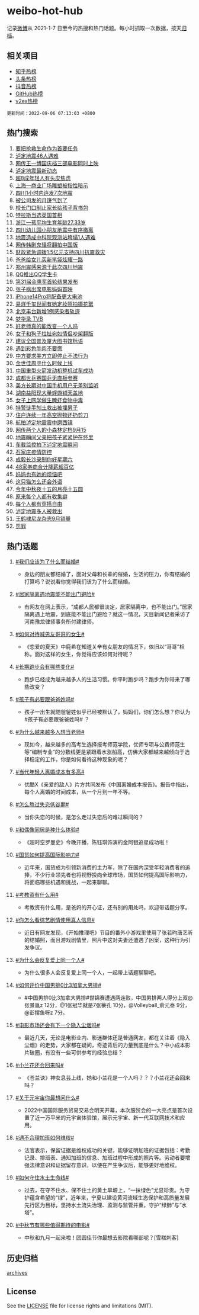 # weibo-hot-hub

记录[微博](https://www.weibo.com)从 2021-1-7 日至今的热搜和热门话题。每小时抓取一次数据，按天[归档](archives)。

## 相关项目

- [知乎热榜](https://github.com/lonnyzhang423/zhihu-hot-hub)
- [头条热榜](https://github.com/lonnyzhang423/toutiao-hot-hub)
- [抖音热榜](https://github.com/lonnyzhang423/douyin-hot-hub)
- [GitHub热榜](https://github.com/lonnyzhang423/github-hot-hub)
- [v2ex热榜](https://github.com/lonnyzhang423/v2ex-hot-hub)


`更新时间：2022-09-06 07:13:03 +0800`

## 热门搜索

1. [要把抢救生命作为首要任务](https://m.weibo.cn/search?containerid=100103type%3D1%26t%3D10%26q%3D%23%E8%A6%81%E6%8A%8A%E6%8A%A2%E6%95%91%E7%94%9F%E5%91%BD%E4%BD%9C%E4%B8%BA%E9%A6%96%E8%A6%81%E4%BB%BB%E5%8A%A1%23&stream_entry_id=51&isnewpage=1&extparam=seat%3D1%26c_type%3D51%26cate%3D10103%26pos%3D0%26dgr%3D0%26filter_type%3Drealtimehot%26display_time%3D1662419582%26pre_seqid%3D1662419582284025306318&luicode=10000011&lfid=106003type%253D25%2526t%253D3%2526disable_hot%253D1%2526filter_type%253Drealtimehot)
1. [泸定地震46人遇难](https://m.weibo.cn/search?containerid=100103type%3D1%26t%3D10%26q%3D%23%E6%B3%B8%E5%AE%9A%E5%9C%B0%E9%9C%8746%E4%BA%BA%E9%81%87%E9%9A%BE%23&stream_entry_id=31&isnewpage=1&extparam=seat%3D1%26filter_type%3Drealtimehot%26pos%3D0%26dgr%3D0%26realpos%3D1%26c_type%3D31%26cate%3D0%26lcate%3D5001%26flag%3D16%26display_time%3D1662419582%26pre_seqid%3D1662419582284025306318&luicode=10000011&lfid=106003type%253D25%2526t%253D3%2526disable_hot%253D1%2526filter_type%253Drealtimehot)
1. [网传王一博国庆档三部电影同时上映](https://m.weibo.cn/search?containerid=100103type%3D1%26t%3D10%26q%3D%23%E7%BD%91%E4%BC%A0%E7%8E%8B%E4%B8%80%E5%8D%9A%E5%9B%BD%E5%BA%86%E6%A1%A3%E4%B8%89%E9%83%A8%E7%94%B5%E5%BD%B1%E5%90%8C%E6%97%B6%E4%B8%8A%E6%98%A0%23&stream_entry_id=31&isnewpage=1&extparam=seat%3D1%26filter_type%3Drealtimehot%26pos%3D1%26dgr%3D0%26realpos%3D2%26c_type%3D31%26cate%3D0%26lcate%3D5001%26flag%3D1%26display_time%3D1662419582%26pre_seqid%3D1662419582284025306318&luicode=10000011&lfid=106003type%253D25%2526t%253D3%2526disable_hot%253D1%2526filter_type%253Drealtimehot)
1. [泸定地震最新动态](https://m.weibo.cn/search?containerid=100103type%3D1%26t%3D10%26q%3D%23%E6%B3%B8%E5%AE%9A%E5%9C%B0%E9%9C%87%E6%9C%80%E6%96%B0%E5%8A%A8%E6%80%81%23&stream_entry_id=31&isnewpage=1&extparam=seat%3D1%26filter_type%3Drealtimehot%26pos%3D2%26dgr%3D0%26realpos%3D3%26c_type%3D31%26cate%3D0%26lcate%3D5001%26flag%3D0%26display_time%3D1662419582%26pre_seqid%3D1662419582284025306318&luicode=10000011&lfid=106003type%253D25%2526t%253D3%2526disable_hot%253D1%2526filter_type%253Drealtimehot)
1. [超8成年轻人有头皮焦虑](https://m.weibo.cn/search?containerid=100103type%3D1%26t%3D10%26q%3D%23%E8%B6%858%E6%88%90%E5%B9%B4%E8%BD%BB%E4%BA%BA%E6%9C%89%E5%A4%B4%E7%9A%AE%E7%84%A6%E8%99%91%23&stream_entry_id=31&isnewpage=1&extparam=seat%3D1%26filter_type%3Drealtimehot%26pos%3D3%26adid%3D164534%26dgr%3D0%26c_type%3D31%26cate%3D0%26lcate%3D5001%26topic_ad%3D1%26display_time%3D1662419582%26pre_seqid%3D1662419582284025306318&luicode=10000011&lfid=106003type%253D25%2526t%253D3%2526disable_hot%253D1%2526filter_type%253Drealtimehot)
1. [上海一商业广场雕塑被指性暗示](https://m.weibo.cn/search?containerid=100103type%3D1%26t%3D10%26q%3D%23%E4%B8%8A%E6%B5%B7%E4%B8%80%E5%95%86%E4%B8%9A%E5%B9%BF%E5%9C%BA%E9%9B%95%E5%A1%91%E8%A2%AB%E6%8C%87%E6%80%A7%E6%9A%97%E7%A4%BA%23&stream_entry_id=31&isnewpage=1&extparam=seat%3D1%26filter_type%3Drealtimehot%26pos%3D4%26dgr%3D0%26realpos%3D4%26c_type%3D31%26cate%3D0%26lcate%3D5001%26flag%3D0%26display_time%3D1662419582%26pre_seqid%3D1662419582284025306318&luicode=10000011&lfid=106003type%253D25%2526t%253D3%2526disable_hot%253D1%2526filter_type%253Drealtimehot)
1. [四川1小时内连发7次地震](https://m.weibo.cn/search?containerid=100103type%3D1%26t%3D10%26q%3D%23%E5%9B%9B%E5%B7%9D1%E5%B0%8F%E6%97%B6%E5%86%85%E8%BF%9E%E5%8F%917%E6%AC%A1%E5%9C%B0%E9%9C%87%23&stream_entry_id=31&isnewpage=1&extparam=seat%3D1%26filter_type%3Drealtimehot%26pos%3D5%26dgr%3D0%26realpos%3D5%26c_type%3D31%26cate%3D0%26lcate%3D5001%26flag%3D16%26display_time%3D1662419582%26pre_seqid%3D1662419582284025306318&luicode=10000011&lfid=106003type%253D25%2526t%253D3%2526disable_hot%253D1%2526filter_type%253Drealtimehot)
1. [被公司发的月饼气到了](https://m.weibo.cn/search?containerid=100103type%3D1%26t%3D10%26q%3D%23%E8%A2%AB%E5%85%AC%E5%8F%B8%E5%8F%91%E7%9A%84%E6%9C%88%E9%A5%BC%E6%B0%94%E5%88%B0%E4%BA%86%23&stream_entry_id=31&isnewpage=1&extparam=seat%3D1%26filter_type%3Drealtimehot%26pos%3D6%26dgr%3D0%26realpos%3D6%26c_type%3D31%26cate%3D0%26lcate%3D5001%26flag%3D0%26display_time%3D1662419582%26pre_seqid%3D1662419582284025306318&luicode=10000011&lfid=106003type%253D25%2526t%253D3%2526disable_hot%253D1%2526filter_type%253Drealtimehot)
1. [校长门口制止家长给孩子背书包](https://m.weibo.cn/search?containerid=100103type%3D1%26t%3D10%26q%3D%23%E6%A0%A1%E9%95%BF%E9%97%A8%E5%8F%A3%E5%88%B6%E6%AD%A2%E5%AE%B6%E9%95%BF%E7%BB%99%E5%AD%A9%E5%AD%90%E8%83%8C%E4%B9%A6%E5%8C%85%23&stream_entry_id=31&isnewpage=1&extparam=seat%3D1%26filter_type%3Drealtimehot%26pos%3D7%26dgr%3D0%26realpos%3D7%26c_type%3D31%26cate%3D0%26lcate%3D5001%26flag%3D0%26display_time%3D1662419582%26pre_seqid%3D1662419582284025306318&luicode=10000011&lfid=106003type%253D25%2526t%253D3%2526disable_hot%253D1%2526filter_type%253Drealtimehot)
1. [特拉斯当选英国首相](https://m.weibo.cn/search?containerid=100103type%3D1%26t%3D10%26q%3D%23%E7%89%B9%E6%8B%89%E6%96%AF%E5%BD%93%E9%80%89%E8%8B%B1%E5%9B%BD%E9%A6%96%E7%9B%B8%23&stream_entry_id=31&isnewpage=1&extparam=seat%3D1%26filter_type%3Drealtimehot%26pos%3D8%26dgr%3D0%26realpos%3D8%26c_type%3D31%26cate%3D0%26lcate%3D5001%26flag%3D0%26display_time%3D1662419582%26pre_seqid%3D1662419582284025306318&luicode=10000011&lfid=106003type%253D25%2526t%253D3%2526disable_hot%253D1%2526filter_type%253Drealtimehot)
1. [浙江一孩平均生育年龄27.33岁](https://m.weibo.cn/search?containerid=100103type%3D1%26t%3D10%26q%3D%23%E6%B5%99%E6%B1%9F%E4%B8%80%E5%AD%A9%E5%B9%B3%E5%9D%87%E7%94%9F%E8%82%B2%E5%B9%B4%E9%BE%8427.33%E5%B2%81%23&stream_entry_id=31&isnewpage=1&extparam=seat%3D1%26filter_type%3Drealtimehot%26pos%3D9%26dgr%3D0%26realpos%3D9%26c_type%3D31%26cate%3D0%26lcate%3D5001%26flag%3D0%26display_time%3D1662419582%26pre_seqid%3D1662419582284025306318&luicode=10000011&lfid=106003type%253D25%2526t%253D3%2526disable_hot%253D1%2526filter_type%253Drealtimehot)
1. [四川幼儿园小朋友地震中有序撤离](https://m.weibo.cn/search?containerid=100103type%3D1%26t%3D10%26q%3D%23%E5%9B%9B%E5%B7%9D%E5%B9%BC%E5%84%BF%E5%9B%AD%E5%B0%8F%E6%9C%8B%E5%8F%8B%E5%9C%B0%E9%9C%87%E4%B8%AD%E6%9C%89%E5%BA%8F%E6%92%A4%E7%A6%BB%23&stream_entry_id=31&isnewpage=1&extparam=seat%3D1%26filter_type%3Drealtimehot%26pos%3D10%26dgr%3D0%26realpos%3D10%26c_type%3D31%26cate%3D0%26lcate%3D5001%26flag%3D0%26display_time%3D1662419582%26pre_seqid%3D1662419582284025306318&luicode=10000011&lfid=106003type%253D25%2526t%253D3%2526disable_hot%253D1%2526filter_type%253Drealtimehot)
1. [地震造成中科院观测站垮塌1人遇难](https://m.weibo.cn/search?containerid=100103type%3D1%26t%3D10%26q%3D%23%E5%9C%B0%E9%9C%87%E9%80%A0%E6%88%90%E4%B8%AD%E7%A7%91%E9%99%A2%E8%A7%82%E6%B5%8B%E7%AB%99%E5%9E%AE%E5%A1%8C1%E4%BA%BA%E9%81%87%E9%9A%BE%23&stream_entry_id=31&isnewpage=1&extparam=seat%3D1%26filter_type%3Drealtimehot%26pos%3D11%26dgr%3D0%26realpos%3D11%26c_type%3D31%26cate%3D0%26lcate%3D5001%26flag%3D1%26display_time%3D1662419582%26pre_seqid%3D1662419582284025306318&luicode=10000011&lfid=106003type%253D25%2526t%253D3%2526disable_hot%253D1%2526filter_type%253Drealtimehot)
1. [网传韩剧鬼怪将翻拍中国版](http://m.weibo.cn/c/wbox?&id=076e2qeuae&roomid=14296&q=%23%E7%BD%91%E4%BC%A0%E9%9F%A9%E5%89%A7%E9%AC%BC%E6%80%AA%E5%B0%86%E7%BF%BB%E6%8B%8D%E4%B8%AD%E5%9B%BD%E7%89%88%23&extparam=seat%3D1%26filter_type%3Drealtimehot%26pos%3D12%26dgr%3D0%26realpos%3D12%26c_type%3D31%26cate%3D0%26lcate%3D5001%26flag%3D0%26display_time%3D1662419582%26pre_seqid%3D1662419582284025306318&luicode=10000011&lfid=106003type%253D25%2526t%253D3%2526disable_hot%253D1%2526filter_type%253Drealtimehot)
1. [财政紧急调拨1.5亿元支持四川抗震救灾](https://m.weibo.cn/search?containerid=100103type%3D1%26t%3D10%26q%3D%23%E8%B4%A2%E6%94%BF%E7%B4%A7%E6%80%A5%E8%B0%83%E6%8B%A81.5%E4%BA%BF%E5%85%83%E6%94%AF%E6%8C%81%E5%9B%9B%E5%B7%9D%E6%8A%97%E9%9C%87%E6%95%91%E7%81%BE%23&stream_entry_id=31&isnewpage=1&extparam=seat%3D1%26filter_type%3Drealtimehot%26pos%3D13%26dgr%3D0%26realpos%3D13%26c_type%3D31%26cate%3D0%26lcate%3D5001%26flag%3D0%26display_time%3D1662419582%26pre_seqid%3D1662419582284025306318&luicode=10000011&lfid=106003type%253D25%2526t%253D3%2526disable_hot%253D1%2526filter_type%253Drealtimehot)
1. [爸爸给女儿买新笔袋炫耀一路](https://m.weibo.cn/search?containerid=100103type%3D1%26t%3D10%26q%3D%23%E7%88%B8%E7%88%B8%E7%BB%99%E5%A5%B3%E5%84%BF%E4%B9%B0%E6%96%B0%E7%AC%94%E8%A2%8B%E7%82%AB%E8%80%80%E4%B8%80%E8%B7%AF%23&stream_entry_id=31&isnewpage=1&extparam=seat%3D1%26filter_type%3Drealtimehot%26pos%3D14%26dgr%3D0%26realpos%3D14%26c_type%3D31%26cate%3D0%26lcate%3D5001%26flag%3D0%26display_time%3D1662419582%26pre_seqid%3D1662419582284025306318&luicode=10000011&lfid=106003type%253D25%2526t%253D3%2526disable_hot%253D1%2526filter_type%253Drealtimehot)
1. [郑州震感来源于此次四川地震](https://m.weibo.cn/search?containerid=100103type%3D1%26t%3D10%26q%3D%23%E9%83%91%E5%B7%9E%E9%9C%87%E6%84%9F%E6%9D%A5%E6%BA%90%E4%BA%8E%E6%AD%A4%E6%AC%A1%E5%9B%9B%E5%B7%9D%E5%9C%B0%E9%9C%87%23&stream_entry_id=31&isnewpage=1&extparam=seat%3D1%26filter_type%3Drealtimehot%26pos%3D15%26dgr%3D0%26realpos%3D15%26c_type%3D31%26cate%3D0%26lcate%3D5001%26flag%3D0%26display_time%3D1662419582%26pre_seqid%3D1662419582284025306318&luicode=10000011&lfid=106003type%253D25%2526t%253D3%2526disable_hot%253D1%2526filter_type%253Drealtimehot)
1. [QQ推出QQ学生卡](https://m.weibo.cn/search?containerid=100103type%3D1%26t%3D10%26q%3D%23QQ%E6%8E%A8%E5%87%BAQQ%E5%AD%A6%E7%94%9F%E5%8D%A1%23&stream_entry_id=31&isnewpage=1&extparam=seat%3D1%26filter_type%3Drealtimehot%26pos%3D16%26dgr%3D0%26realpos%3D16%26c_type%3D31%26cate%3D0%26lcate%3D5001%26flag%3D0%26display_time%3D1662419582%26pre_seqid%3D1662419582284025306318&luicode=10000011&lfid=106003type%253D25%2526t%253D3%2526disable_hot%253D1%2526filter_type%253Drealtimehot)
1. [第31届金鹰奖首轮结果发布](https://m.weibo.cn/search?containerid=100103type%3D1%26t%3D10%26q%3D%23%E7%AC%AC31%E5%B1%8A%E9%87%91%E9%B9%B0%E5%A5%96%E9%A6%96%E8%BD%AE%E7%BB%93%E6%9E%9C%E5%8F%91%E5%B8%83%23&stream_entry_id=31&isnewpage=1&extparam=seat%3D1%26filter_type%3Drealtimehot%26pos%3D17%26dgr%3D0%26realpos%3D17%26c_type%3D31%26cate%3D0%26lcate%3D5001%26flag%3D0%26display_time%3D1662419582%26pre_seqid%3D1662419582284025306318&luicode=10000011&lfid=106003type%253D25%2526t%253D3%2526disable_hot%253D1%2526filter_type%253Drealtimehot)
1. [张子枫出席电影妈妈首映](https://m.weibo.cn/search?containerid=100103type%3D1%26t%3D10%26q%3D%23%E5%BC%A0%E5%AD%90%E6%9E%AB%E5%87%BA%E5%B8%AD%E7%94%B5%E5%BD%B1%E5%A6%88%E5%A6%88%E9%A6%96%E6%98%A0%23&stream_entry_id=31&isnewpage=1&extparam=seat%3D1%26filter_type%3Drealtimehot%26pos%3D18%26dgr%3D0%26realpos%3D18%26c_type%3D31%26cate%3D0%26lcate%3D5001%26flag%3D0%26display_time%3D1662419582%26pre_seqid%3D1662419582284025306318&luicode=10000011&lfid=106003type%253D25%2526t%253D3%2526disable_hot%253D1%2526filter_type%253Drealtimehot)
1. [iPhone14Pro将配备更大电池](https://m.weibo.cn/search?containerid=100103type%3D1%26t%3D10%26q%3D%23iPhone14Pro%E5%B0%86%E9%85%8D%E5%A4%87%E6%9B%B4%E5%A4%A7%E7%94%B5%E6%B1%A0%23&stream_entry_id=31&isnewpage=1&extparam=seat%3D1%26filter_type%3Drealtimehot%26pos%3D19%26dgr%3D0%26realpos%3D19%26c_type%3D31%26cate%3D0%26lcate%3D5001%26flag%3D0%26display_time%3D1662419582%26pre_seqid%3D1662419582284025306318&luicode=10000011&lfid=106003type%253D25%2526t%253D3%2526disable_hot%253D1%2526filter_type%253Drealtimehot)
1. [易烊千玺世间有她定妆照拍摄花絮](https://m.weibo.cn/search?containerid=100103type%3D1%26t%3D10%26q%3D%23%E6%98%93%E7%83%8A%E5%8D%83%E7%8E%BA%E4%B8%96%E9%97%B4%E6%9C%89%E5%A5%B9%E5%AE%9A%E5%A6%86%E7%85%A7%E6%8B%8D%E6%91%84%E8%8A%B1%E7%B5%AE%23&stream_entry_id=31&isnewpage=1&extparam=seat%3D1%26filter_type%3Drealtimehot%26pos%3D20%26dgr%3D0%26realpos%3D20%26c_type%3D31%26cate%3D0%26lcate%3D5001%26flag%3D0%26display_time%3D1662419582%26pre_seqid%3D1662419582284025306318&luicode=10000011&lfid=106003type%253D25%2526t%253D3%2526disable_hot%253D1%2526filter_type%253Drealtimehot)
1. [北京丰台新增1例感染者轨迹](https://m.weibo.cn/search?containerid=100103type%3D1%26t%3D10%26q%3D%23%E5%8C%97%E4%BA%AC%E4%B8%B0%E5%8F%B0%E6%96%B0%E5%A2%9E1%E4%BE%8B%E6%84%9F%E6%9F%93%E8%80%85%E8%BD%A8%E8%BF%B9%23&stream_entry_id=31&isnewpage=1&extparam=seat%3D1%26filter_type%3Drealtimehot%26pos%3D21%26dgr%3D0%26realpos%3D21%26c_type%3D31%26cate%3D0%26lcate%3D5001%26flag%3D0%26display_time%3D1662419582%26pre_seqid%3D1662419582284025306318&luicode=10000011&lfid=106003type%253D25%2526t%253D3%2526disable_hot%253D1%2526filter_type%253Drealtimehot)
1. [梦华录 TVB](https://m.weibo.cn/search?containerid=100103type%3D1%26t%3D10%26q%3D%E6%A2%A6%E5%8D%8E%E5%BD%95+TVB&stream_entry_id=31&isnewpage=1&extparam=seat%3D1%26filter_type%3Drealtimehot%26pos%3D22%26dgr%3D0%26realpos%3D22%26c_type%3D31%26cate%3D0%26lcate%3D5001%26flag%3D0%26display_time%3D1662419582%26pre_seqid%3D1662419582284025306318&luicode=10000011&lfid=106003type%253D25%2526t%253D3%2526disable_hot%253D1%2526filter_type%253Drealtimehot)
1. [好老师真的能改变一个人吗](https://m.weibo.cn/search?containerid=100103type%3D1%26t%3D10%26q%3D%23%E5%A5%BD%E8%80%81%E5%B8%88%E7%9C%9F%E7%9A%84%E8%83%BD%E6%94%B9%E5%8F%98%E4%B8%80%E4%B8%AA%E4%BA%BA%E5%90%97%23&stream_entry_id=31&isnewpage=1&extparam=seat%3D1%26filter_type%3Drealtimehot%26pos%3D23%26dgr%3D0%26realpos%3D23%26c_type%3D31%26cate%3D0%26lcate%3D5001%26flag%3D0%26display_time%3D1662419582%26pre_seqid%3D1662419582284025306318&luicode=10000011&lfid=106003type%253D25%2526t%253D3%2526disable_hot%253D1%2526filter_type%253Drealtimehot)
1. [女子和狗子拉扯宛如情侣吵架翻版](https://m.weibo.cn/search?containerid=100103type%3D1%26t%3D10%26q%3D%23%E5%A5%B3%E5%AD%90%E5%92%8C%E7%8B%97%E5%AD%90%E6%8B%89%E6%89%AF%E5%AE%9B%E5%A6%82%E6%83%85%E4%BE%A3%E5%90%B5%E6%9E%B6%E7%BF%BB%E7%89%88%23&stream_entry_id=31&isnewpage=1&extparam=seat%3D1%26filter_type%3Drealtimehot%26pos%3D24%26dgr%3D0%26realpos%3D24%26c_type%3D31%26cate%3D0%26lcate%3D5001%26flag%3D0%26display_time%3D1662419582%26pre_seqid%3D1662419582284025306318&luicode=10000011&lfid=106003type%253D25%2526t%253D3%2526disable_hot%253D1%2526filter_type%253Drealtimehot)
1. [建议全国普及厦大图书馆标语](https://m.weibo.cn/search?containerid=100103type%3D1%26t%3D10%26q%3D%23%E5%BB%BA%E8%AE%AE%E5%85%A8%E5%9B%BD%E6%99%AE%E5%8F%8A%E5%8E%A6%E5%A4%A7%E5%9B%BE%E4%B9%A6%E9%A6%86%E6%A0%87%E8%AF%AD%23&stream_entry_id=31&isnewpage=1&extparam=seat%3D1%26filter_type%3Drealtimehot%26pos%3D25%26dgr%3D0%26realpos%3D25%26c_type%3D31%26cate%3D0%26lcate%3D5001%26flag%3D1%26display_time%3D1662419582%26pre_seqid%3D1662419582284025306318&luicode=10000011&lfid=106003type%253D25%2526t%253D3%2526disable_hot%253D1%2526filter_type%253Drealtimehot)
1. [遇到彩色牛肉不要慌](https://m.weibo.cn/search?containerid=100103type%3D1%26t%3D10%26q%3D%23%E9%81%87%E5%88%B0%E5%BD%A9%E8%89%B2%E7%89%9B%E8%82%89%E4%B8%8D%E8%A6%81%E6%85%8C%23&stream_entry_id=31&isnewpage=1&extparam=seat%3D1%26filter_type%3Drealtimehot%26pos%3D26%26dgr%3D0%26realpos%3D26%26c_type%3D31%26cate%3D0%26lcate%3D5001%26flag%3D0%26display_time%3D1662419582%26pre_seqid%3D1662419582284025306318&luicode=10000011&lfid=106003type%253D25%2526t%253D3%2526disable_hot%253D1%2526filter_type%253Drealtimehot)
1. [中方要求美方立即停止不法行为](https://m.weibo.cn/search?containerid=100103type%3D1%26t%3D10%26q%3D%23%E4%B8%AD%E6%96%B9%E8%A6%81%E6%B1%82%E7%BE%8E%E6%96%B9%E7%AB%8B%E5%8D%B3%E5%81%9C%E6%AD%A2%E4%B8%8D%E6%B3%95%E8%A1%8C%E4%B8%BA%23&stream_entry_id=31&isnewpage=1&extparam=seat%3D1%26filter_type%3Drealtimehot%26pos%3D27%26dgr%3D0%26realpos%3D27%26c_type%3D31%26cate%3D0%26lcate%3D5001%26flag%3D0%26display_time%3D1662419582%26pre_seqid%3D1662419582284025306318&luicode=10000011&lfid=106003type%253D25%2526t%253D3%2526disable_hot%253D1%2526filter_type%253Drealtimehot)
1. [金世佳周寻什么时候上线](https://m.weibo.cn/search?containerid=100103type%3D1%26t%3D10%26q%3D%23%E9%87%91%E4%B8%96%E4%BD%B3%E5%91%A8%E5%AF%BB%E4%BB%80%E4%B9%88%E6%97%B6%E5%80%99%E4%B8%8A%E7%BA%BF%23&stream_entry_id=31&isnewpage=1&extparam=seat%3D1%26filter_type%3Drealtimehot%26pos%3D28%26dgr%3D0%26realpos%3D28%26c_type%3D31%26cate%3D0%26lcate%3D5001%26flag%3D0%26display_time%3D1662419582%26pre_seqid%3D1662419582284025306318&luicode=10000011&lfid=106003type%253D25%2526t%253D3%2526disable_hot%253D1%2526filter_type%253Drealtimehot)
1. [中国重型火箭发动机整机试车成功](https://m.weibo.cn/search?containerid=100103type%3D1%26t%3D10%26q%3D%23%E4%B8%AD%E5%9B%BD%E9%87%8D%E5%9E%8B%E7%81%AB%E7%AE%AD%E5%8F%91%E5%8A%A8%E6%9C%BA%E6%95%B4%E6%9C%BA%E8%AF%95%E8%BD%A6%E6%88%90%E5%8A%9F%23&stream_entry_id=31&isnewpage=1&extparam=seat%3D1%26filter_type%3Drealtimehot%26pos%3D29%26dgr%3D0%26realpos%3D29%26c_type%3D31%26cate%3D0%26lcate%3D5001%26flag%3D0%26display_time%3D1662419582%26pre_seqid%3D1662419582284025306318&luicode=10000011&lfid=106003type%253D25%2526t%253D3%2526disable_hot%253D1%2526filter_type%253Drealtimehot)
1. [成都世乒赛国乒无直板参赛](https://m.weibo.cn/search?containerid=100103type%3D1%26t%3D10%26q%3D%23%E6%88%90%E9%83%BD%E4%B8%96%E4%B9%92%E8%B5%9B%E5%9B%BD%E4%B9%92%E6%97%A0%E7%9B%B4%E6%9D%BF%E5%8F%82%E8%B5%9B%23&stream_entry_id=31&isnewpage=1&extparam=seat%3D1%26filter_type%3Drealtimehot%26pos%3D30%26dgr%3D0%26realpos%3D30%26c_type%3D31%26cate%3D0%26lcate%3D5001%26flag%3D0%26display_time%3D1662419582%26pre_seqid%3D1662419582284025306318&luicode=10000011&lfid=106003type%253D25%2526t%253D3%2526disable_hot%253D1%2526filter_type%253Drealtimehot)
1. [美方长期对中国手机用户无差别监听](https://m.weibo.cn/search?containerid=100103type%3D1%26t%3D10%26q%3D%23%E7%BE%8E%E6%96%B9%E9%95%BF%E6%9C%9F%E5%AF%B9%E4%B8%AD%E5%9B%BD%E6%89%8B%E6%9C%BA%E7%94%A8%E6%88%B7%E6%97%A0%E5%B7%AE%E5%88%AB%E7%9B%91%E5%90%AC%23&stream_entry_id=31&isnewpage=1&extparam=seat%3D1%26filter_type%3Drealtimehot%26pos%3D31%26dgr%3D0%26realpos%3D31%26c_type%3D31%26cate%3D0%26lcate%3D5001%26flag%3D0%26display_time%3D1662419582%26pre_seqid%3D1662419582284025306318&luicode=10000011&lfid=106003type%253D25%2526t%253D3%2526disable_hot%253D1%2526filter_type%253Drealtimehot)
1. [湖南益阳现大量蜉蝣铺天盖地](https://m.weibo.cn/search?containerid=100103type%3D1%26t%3D10%26q%3D%23%E6%B9%96%E5%8D%97%E7%9B%8A%E9%98%B3%E7%8E%B0%E5%A4%A7%E9%87%8F%E8%9C%89%E8%9D%A3%E9%93%BA%E5%A4%A9%E7%9B%96%E5%9C%B0%23&stream_entry_id=31&isnewpage=1&extparam=seat%3D1%26filter_type%3Drealtimehot%26pos%3D32%26dgr%3D0%26realpos%3D32%26c_type%3D31%26cate%3D0%26lcate%3D5001%26flag%3D0%26display_time%3D1662419582%26pre_seqid%3D1662419582284025306318&luicode=10000011&lfid=106003type%253D25%2526t%253D3%2526disable_hot%253D1%2526filter_type%253Drealtimehot)
1. [女子上网学做生腌虾食物中毒](https://m.weibo.cn/search?containerid=100103type%3D1%26t%3D10%26q%3D%23%E5%A5%B3%E5%AD%90%E4%B8%8A%E7%BD%91%E5%AD%A6%E5%81%9A%E7%94%9F%E8%85%8C%E8%99%BE%E9%A3%9F%E7%89%A9%E4%B8%AD%E6%AF%92%23&stream_entry_id=31&isnewpage=1&extparam=seat%3D1%26filter_type%3Drealtimehot%26pos%3D33%26dgr%3D0%26realpos%3D33%26c_type%3D31%26cate%3D0%26lcate%3D5001%26flag%3D0%26display_time%3D1662419582%26pre_seqid%3D1662419582284025306318&luicode=10000011&lfid=106003type%253D25%2526t%253D3%2526disable_hot%253D1%2526filter_type%253Drealtimehot)
1. [特警徒手刨土救出被埋男子](https://m.weibo.cn/search?containerid=100103type%3D1%26t%3D10%26q%3D%23%E7%89%B9%E8%AD%A6%E5%BE%92%E6%89%8B%E5%88%A8%E5%9C%9F%E6%95%91%E5%87%BA%E8%A2%AB%E5%9F%8B%E7%94%B7%E5%AD%90%23&stream_entry_id=31&isnewpage=1&extparam=seat%3D1%26filter_type%3Drealtimehot%26pos%3D34%26dgr%3D0%26realpos%3D34%26c_type%3D31%26cate%3D0%26lcate%3D5001%26flag%3D0%26display_time%3D1662419582%26pre_seqid%3D1662419582284025306318&luicode=10000011&lfid=106003type%253D25%2526t%253D3%2526disable_hot%253D1%2526filter_type%253Drealtimehot)
1. [住户连续一年高空抛物还扔剪刀](https://m.weibo.cn/search?containerid=100103type%3D1%26t%3D10%26q%3D%23%E4%BD%8F%E6%88%B7%E8%BF%9E%E7%BB%AD%E4%B8%80%E5%B9%B4%E9%AB%98%E7%A9%BA%E6%8A%9B%E7%89%A9%E8%BF%98%E6%89%94%E5%89%AA%E5%88%80%23&stream_entry_id=31&isnewpage=1&extparam=seat%3D1%26filter_type%3Drealtimehot%26pos%3D35%26dgr%3D0%26realpos%3D35%26c_type%3D31%26cate%3D0%26lcate%3D5001%26flag%3D0%26display_time%3D1662419582%26pre_seqid%3D1662419582284025306318&luicode=10000011&lfid=106003type%253D25%2526t%253D3%2526disable_hot%253D1%2526filter_type%253Drealtimehot)
1. [航拍泸定地震震中磨西镇](https://m.weibo.cn/search?containerid=100103type%3D1%26t%3D10%26q%3D%23%E8%88%AA%E6%8B%8D%E6%B3%B8%E5%AE%9A%E5%9C%B0%E9%9C%87%E9%9C%87%E4%B8%AD%E7%A3%A8%E8%A5%BF%E9%95%87%23&stream_entry_id=31&isnewpage=1&extparam=seat%3D1%26filter_type%3Drealtimehot%26pos%3D36%26dgr%3D0%26realpos%3D36%26c_type%3D31%26cate%3D0%26lcate%3D5001%26flag%3D0%26display_time%3D1662419582%26pre_seqid%3D1662419582284025306318&luicode=10000011&lfid=106003type%253D25%2526t%253D3%2526disable_hot%253D1%2526filter_type%253Drealtimehot)
1. [网传两个人的小森林定档9月15](https://m.weibo.cn/search?containerid=100103type%3D1%26t%3D10%26q%3D%23%E7%BD%91%E4%BC%A0%E4%B8%A4%E4%B8%AA%E4%BA%BA%E7%9A%84%E5%B0%8F%E6%A3%AE%E6%9E%97%E5%AE%9A%E6%A1%A39%E6%9C%8815%23&stream_entry_id=31&isnewpage=1&extparam=seat%3D1%26filter_type%3Drealtimehot%26pos%3D37%26dgr%3D0%26realpos%3D37%26c_type%3D31%26cate%3D0%26lcate%3D5001%26flag%3D1%26display_time%3D1662419582%26pre_seqid%3D1662419582284025306318&luicode=10000011&lfid=106003type%253D25%2526t%253D3%2526disable_hot%253D1%2526filter_type%253Drealtimehot)
1. [地震瞬间父亲把孩子紧紧护在怀里](https://m.weibo.cn/search?containerid=100103type%3D1%26t%3D10%26q%3D%23%E5%9C%B0%E9%9C%87%E7%9E%AC%E9%97%B4%E7%88%B6%E4%BA%B2%E6%8A%8A%E5%AD%A9%E5%AD%90%E7%B4%A7%E7%B4%A7%E6%8A%A4%E5%9C%A8%E6%80%80%E9%87%8C%23&stream_entry_id=31&isnewpage=1&extparam=seat%3D1%26filter_type%3Drealtimehot%26pos%3D38%26dgr%3D0%26realpos%3D38%26c_type%3D31%26cate%3D0%26lcate%3D5001%26flag%3D0%26display_time%3D1662419582%26pre_seqid%3D1662419582284025306318&luicode=10000011&lfid=106003type%253D25%2526t%253D3%2526disable_hot%253D1%2526filter_type%253Drealtimehot)
1. [车载监控拍下泸定地震瞬间](https://m.weibo.cn/search?containerid=100103type%3D1%26t%3D10%26q%3D%23%E8%BD%A6%E8%BD%BD%E7%9B%91%E6%8E%A7%E6%8B%8D%E4%B8%8B%E6%B3%B8%E5%AE%9A%E5%9C%B0%E9%9C%87%E7%9E%AC%E9%97%B4%23&stream_entry_id=31&isnewpage=1&extparam=seat%3D1%26filter_type%3Drealtimehot%26pos%3D39%26dgr%3D0%26realpos%3D39%26c_type%3D31%26cate%3D0%26lcate%3D5001%26flag%3D0%26display_time%3D1662419582%26pre_seqid%3D1662419582284025306318&luicode=10000011&lfid=106003type%253D25%2526t%253D3%2526disable_hot%253D1%2526filter_type%253Drealtimehot)
1. [石家庄疫情防控](https://m.weibo.cn/search?containerid=100103type%3D1%26t%3D10%26q%3D%23%E7%9F%B3%E5%AE%B6%E5%BA%84%E7%96%AB%E6%83%85%E9%98%B2%E6%8E%A7%23&stream_entry_id=31&isnewpage=1&extparam=seat%3D1%26filter_type%3Drealtimehot%26pos%3D40%26dgr%3D0%26realpos%3D40%26c_type%3D31%26cate%3D0%26lcate%3D5001%26flag%3D0%26display_time%3D1662419582%26pre_seqid%3D1662419582284025306318&luicode=10000011&lfid=106003type%253D25%2526t%253D3%2526disable_hot%253D1%2526filter_type%253Drealtimehot)
1. [成毅长沙录制你好星期六](http://m.weibo.cn/c/wbox?&id=076e2qeuae&roomid=14275&q=%23%E6%88%90%E6%AF%85%E9%95%BF%E6%B2%99%E5%BD%95%E5%88%B6%E4%BD%A0%E5%A5%BD%E6%98%9F%E6%9C%9F%E5%85%AD%23&extparam=seat%3D1%26filter_type%3Drealtimehot%26pos%3D41%26dgr%3D0%26realpos%3D41%26c_type%3D31%26cate%3D0%26lcate%3D5001%26flag%3D0%26display_time%3D1662419582%26pre_seqid%3D1662419582284025306318&luicode=10000011&lfid=106003type%253D25%2526t%253D3%2526disable_hot%253D1%2526filter_type%253Drealtimehot)
1. [48家券商合计降薪超百亿](https://m.weibo.cn/search?containerid=100103type%3D1%26t%3D10%26q%3D%2348%E5%AE%B6%E5%88%B8%E5%95%86%E5%90%88%E8%AE%A1%E9%99%8D%E8%96%AA%E8%B6%85%E7%99%BE%E4%BA%BF%23&stream_entry_id=31&isnewpage=1&extparam=seat%3D1%26filter_type%3Drealtimehot%26pos%3D42%26dgr%3D0%26realpos%3D42%26c_type%3D31%26cate%3D0%26lcate%3D5001%26flag%3D0%26display_time%3D1662419582%26pre_seqid%3D1662419582284025306318&luicode=10000011&lfid=106003type%253D25%2526t%253D3%2526disable_hot%253D1%2526filter_type%253Drealtimehot)
1. [妈妈也有她的烦恼吧](https://m.weibo.cn/search?containerid=100103type%3D1%26t%3D10%26q%3D%23%E5%A6%88%E5%A6%88%E4%B9%9F%E6%9C%89%E5%A5%B9%E7%9A%84%E7%83%A6%E6%81%BC%E5%90%A7%23&stream_entry_id=31&isnewpage=1&extparam=seat%3D1%26filter_type%3Drealtimehot%26pos%3D43%26dgr%3D0%26realpos%3D43%26c_type%3D31%26cate%3D0%26lcate%3D5001%26flag%3D0%26display_time%3D1662419582%26pre_seqid%3D1662419582284025306318&luicode=10000011&lfid=106003type%253D25%2526t%253D3%2526disable_hot%253D1%2526filter_type%253Drealtimehot)
1. [这只猫怎么还会外语](https://m.weibo.cn/search?containerid=100103type%3D1%26t%3D10%26q%3D%23%E8%BF%99%E5%8F%AA%E7%8C%AB%E6%80%8E%E4%B9%88%E8%BF%98%E4%BC%9A%E5%A4%96%E8%AF%AD%23&stream_entry_id=31&isnewpage=1&extparam=seat%3D1%26filter_type%3Drealtimehot%26pos%3D44%26dgr%3D0%26realpos%3D44%26c_type%3D31%26cate%3D0%26lcate%3D5001%26flag%3D0%26display_time%3D1662419582%26pre_seqid%3D1662419582284025306318&luicode=10000011&lfid=106003type%253D25%2526t%253D3%2526disable_hot%253D1%2526filter_type%253Drealtimehot)
1. [今年中秋夜十五的月亮十五圆](https://m.weibo.cn/search?containerid=100103type%3D1%26t%3D10%26q%3D%23%E4%BB%8A%E5%B9%B4%E4%B8%AD%E7%A7%8B%E5%A4%9C%E5%8D%81%E4%BA%94%E7%9A%84%E6%9C%88%E4%BA%AE%E5%8D%81%E4%BA%94%E5%9C%86%23&stream_entry_id=31&isnewpage=1&extparam=seat%3D1%26filter_type%3Drealtimehot%26pos%3D45%26dgr%3D0%26realpos%3D45%26c_type%3D31%26cate%3D0%26lcate%3D5001%26flag%3D0%26display_time%3D1662419582%26pre_seqid%3D1662419582284025306318&luicode=10000011&lfid=106003type%253D25%2526t%253D3%2526disable_hot%253D1%2526filter_type%253Drealtimehot)
1. [原来每个人都有收集癖](https://m.weibo.cn/search?containerid=100103type%3D1%26t%3D10%26q%3D%23%E5%8E%9F%E6%9D%A5%E6%AF%8F%E4%B8%AA%E4%BA%BA%E9%83%BD%E6%9C%89%E6%94%B6%E9%9B%86%E7%99%96%23&stream_entry_id=31&isnewpage=1&extparam=seat%3D1%26filter_type%3Drealtimehot%26pos%3D46%26dgr%3D0%26realpos%3D46%26c_type%3D31%26cate%3D0%26lcate%3D5001%26flag%3D0%26display_time%3D1662419582%26pre_seqid%3D1662419582284025306318&luicode=10000011&lfid=106003type%253D25%2526t%253D3%2526disable_hot%253D1%2526filter_type%253Drealtimehot)
1. [每个人都有穿搭自由](https://m.weibo.cn/search?containerid=100103type%3D1%26t%3D10%26q%3D%23%E6%AF%8F%E4%B8%AA%E4%BA%BA%E9%83%BD%E6%9C%89%E7%A9%BF%E6%90%AD%E8%87%AA%E7%94%B1%23&stream_entry_id=31&isnewpage=1&extparam=seat%3D1%26filter_type%3Drealtimehot%26pos%3D47%26dgr%3D0%26realpos%3D47%26c_type%3D31%26cate%3D0%26lcate%3D5001%26flag%3D0%26display_time%3D1662419582%26pre_seqid%3D1662419582284025306318&luicode=10000011&lfid=106003type%253D25%2526t%253D3%2526disable_hot%253D1%2526filter_type%253Drealtimehot)
1. [泸定地震多人被救出](https://m.weibo.cn/search?containerid=100103type%3D1%26t%3D10%26q%3D%23%E6%B3%B8%E5%AE%9A%E5%9C%B0%E9%9C%87%E5%A4%9A%E4%BA%BA%E8%A2%AB%E6%95%91%E5%87%BA%23&stream_entry_id=31&isnewpage=1&extparam=seat%3D1%26filter_type%3Drealtimehot%26pos%3D48%26dgr%3D0%26realpos%3D48%26c_type%3D31%26cate%3D0%26lcate%3D5001%26flag%3D0%26display_time%3D1662419582%26pre_seqid%3D1662419582284025306318&luicode=10000011&lfid=106003type%253D25%2526t%253D3%2526disable_hot%253D1%2526filter_type%253Drealtimehot)
1. [王鹤棣尼龙杂志9月销量](https://m.weibo.cn/search?containerid=100103type%3D1%26t%3D10%26q%3D%23%E7%8E%8B%E9%B9%A4%E6%A3%A3%E5%B0%BC%E9%BE%99%E6%9D%82%E5%BF%979%E6%9C%88%E9%94%80%E9%87%8F%23&stream_entry_id=31&isnewpage=1&extparam=seat%3D1%26filter_type%3Drealtimehot%26pos%3D49%26dgr%3D0%26realpos%3D49%26c_type%3D31%26cate%3D0%26lcate%3D5001%26flag%3D0%26display_time%3D1662419582%26pre_seqid%3D1662419582284025306318&luicode=10000011&lfid=106003type%253D25%2526t%253D3%2526disable_hot%253D1%2526filter_type%253Drealtimehot)
1. [罚罪](https://m.weibo.cn/search?containerid=100103type%3D1%26t%3D10%26q%3D%E7%BD%9A%E7%BD%AA&stream_entry_id=31&isnewpage=1&extparam=seat%3D1%26filter_type%3Drealtimehot%26pos%3D50%26dgr%3D0%26realpos%3D50%26c_type%3D31%26cate%3D0%26lcate%3D5001%26flag%3D0%26display_time%3D1662419582%26pre_seqid%3D1662419582284025306318&luicode=10000011&lfid=106003type%253D25%2526t%253D3%2526disable_hot%253D1%2526filter_type%253Drealtimehot)

## 热门话题

1. [#我们应该为了什么而结婚#](https://m.weibo.cn/search?containerid=231522type%3D1%26t%3D10%26q%3D%23%E6%88%91%E4%BB%AC%E5%BA%94%E8%AF%A5%E4%B8%BA%E4%BA%86%E4%BB%80%E4%B9%88%E8%80%8C%E7%BB%93%E5%A9%9A%23&stream_entry_id=128&isnewpage=1&extparam=seat%3D1%26cate%3D5004%26c_type%3D128%26pos%3D1-0-0%26unitid%3Dm1662419435%26lcate%3D5004%26dgr%3D0%26display_time%3D1662419583%26pre_seqid%3D1662419583491014644301&luicode=10000011&lfid=231648_-_4)
    - 身边的朋友都结婚了，面对父母和长辈的催婚，生活的压力，你有结婚的打算吗？说说看你觉得我们该为了什么而结婚。

1. [#居家隔离遇地震能不能出门避险#](https://m.weibo.cn/search?containerid=231522type%3D1%26t%3D10%26q%3D%23%E5%B1%85%E5%AE%B6%E9%9A%94%E7%A6%BB%E9%81%87%E5%9C%B0%E9%9C%87%E8%83%BD%E4%B8%8D%E8%83%BD%E5%87%BA%E9%97%A8%E9%81%BF%E9%99%A9%23&stream_entry_id=128&isnewpage=1&extparam=seat%3D1%26cate%3D5004%26c_type%3D128%26pos%3D1-0-1%26unitid%3Dm1662419436%26lcate%3D5004%26dgr%3D0%26display_time%3D1662419583%26pre_seqid%3D1662419583491014644301&luicode=10000011&lfid=231648_-_4)
    - 有网友在网上表示，“成都人民都很淡定，居家隔离中，也不能出门。”居家隔离遇上地震，到底能不能出门避险？就这一情况，天目新闻记者采访了河南豫龙律师事务所付建律师。

1. [#如何对待喊男友哥哥的女生#](https://m.weibo.cn/search?containerid=231522type%3D1%26t%3D10%26q%3D%23%E5%A6%82%E4%BD%95%E5%AF%B9%E5%BE%85%E5%96%8A%E7%94%B7%E5%8F%8B%E5%93%A5%E5%93%A5%E7%9A%84%E5%A5%B3%E7%94%9F%23&stream_entry_id=128&isnewpage=1&extparam=seat%3D1%26cate%3D5004%26c_type%3D128%26pos%3D1-0-2%26unitid%3D1662359438573%26lcate%3D5004%26dgr%3D0%26display_time%3D1662419583%26pre_seqid%3D1662419583491014644301&luicode=10000011&lfid=231648_-_4)
    - 《恋爱的夏天》中鹿希在知道关辛有女朋友的情况下，依旧以“哥哥”相称，面对这样的女生，你觉得应该如何对待呢？

1. [#长期跑步会有哪些变化#](https://m.weibo.cn/search?containerid=231522type%3D1%26t%3D10%26q%3D%23%E9%95%BF%E6%9C%9F%E8%B7%91%E6%AD%A5%E4%BC%9A%E6%9C%89%E5%93%AA%E4%BA%9B%E5%8F%98%E5%8C%96%23&stream_entry_id=128&isnewpage=1&extparam=seat%3D1%26cate%3D5004%26c_type%3D128%26pos%3D1-0-3%26unitid%3D1662383732737%26lcate%3D5004%26dgr%3D0%26display_time%3D1662419583%26pre_seqid%3D1662419583491014644301&luicode=10000011&lfid=231648_-_4)
    - 跑步已经成为越来越多人的生活习惯。你平时跑步吗？跑步为你带来了哪些改变？

1. [#孩子有必要跟爸爸姓吗#](https://m.weibo.cn/search?containerid=231522type%3D1%26t%3D10%26q%3D%23%E5%AD%A9%E5%AD%90%E6%9C%89%E5%BF%85%E8%A6%81%E8%B7%9F%E7%88%B8%E7%88%B8%E5%A7%93%E5%90%97%23&stream_entry_id=128&isnewpage=1&extparam=seat%3D1%26cate%3D5004%26c_type%3D128%26pos%3D1-0-4%26unitid%3Dm1662419430%26lcate%3D5004%26dgr%3D0%26display_time%3D1662419583%26pre_seqid%3D1662419583491014644301&luicode=10000011&lfid=231648_-_4)
    - 孩子一出生就随爸爸姓似乎已经被默认了，妈妈们，你们怎么想？你认为#孩子有必要跟爸爸姓吗# ？

1. [#为什么越来越多人想当老师#](https://m.weibo.cn/search?containerid=231522type%3D1%26t%3D10%26q%3D%23%E4%B8%BA%E4%BB%80%E4%B9%88%E8%B6%8A%E6%9D%A5%E8%B6%8A%E5%A4%9A%E4%BA%BA%E6%83%B3%E5%BD%93%E8%80%81%E5%B8%88%23&stream_entry_id=128&isnewpage=1&extparam=seat%3D1%26cate%3D5004%26c_type%3D128%26pos%3D1-0-5%26unitid%3Dm1662419420%26lcate%3D5004%26dgr%3D0%26display_time%3D1662419583%26pre_seqid%3D1662419583491014644301&luicode=10000011&lfid=231648_-_4)
    - 现如今，越来越多的高考生选择报考师范学院，优师专项与公费师范生等“编制专业”的分数线更是紧跟着水涨船高，仿佛大家都越来越倾向于选择稳定的工作，你是如何看待这种现象的呢？

1. [#当代年轻人离婚成本有多高#](https://m.weibo.cn/search?containerid=231522type%3D1%26t%3D10%26q%3D%23%E5%BD%93%E4%BB%A3%E5%B9%B4%E8%BD%BB%E4%BA%BA%E7%A6%BB%E5%A9%9A%E6%88%90%E6%9C%AC%E6%9C%89%E5%A4%9A%E9%AB%98%23&stream_entry_id=128&isnewpage=1&extparam=seat%3D1%26cate%3D5004%26c_type%3D128%26pos%3D1-0-6%26unitid%3Dm1662419422%26lcate%3D5004%26dgr%3D0%26display_time%3D1662419583%26pre_seqid%3D1662419583491014644301&luicode=10000011&lfid=231648_-_4)
    - 优酷X《亲爱的敌人》片方共同发布《中国离婚成本报告》。报告中指出，每个人离婚的时间成本，从一个月到一年不等。

1. [#怎么熬过失恋低谷期#](https://m.weibo.cn/search?containerid=231522type%3D1%26t%3D10%26q%3D%23%E6%80%8E%E4%B9%88%E7%86%AC%E8%BF%87%E5%A4%B1%E6%81%8B%E4%BD%8E%E8%B0%B7%E6%9C%9F%23&stream_entry_id=128&isnewpage=1&extparam=seat%3D1%26cate%3D5004%26c_type%3D128%26pos%3D1-0-7%26unitid%3D1662213986030%26lcate%3D5004%26dgr%3D0%26display_time%3D1662419583%26pre_seqid%3D1662419583491014644301&luicode=10000011&lfid=231648_-_4)
    - 当你失恋的时候，是怎么走过失恋后的难过瞬间的？

1. [#和偶像同居是种什么体验#](https://m.weibo.cn/search?containerid=231522type%3D1%26t%3D10%26q%3D%23%E5%92%8C%E5%81%B6%E5%83%8F%E5%90%8C%E5%B1%85%E6%98%AF%E7%A7%8D%E4%BB%80%E4%B9%88%E4%BD%93%E9%AA%8C%23&stream_entry_id=128&isnewpage=1&extparam=seat%3D1%26cate%3D5004%26c_type%3D128%26pos%3D1-0-8%26unitid%3D1662377434025%26lcate%3D5004%26dgr%3D0%26display_time%3D1662419583%26pre_seqid%3D1662419583491014644301&luicode=10000011&lfid=231648_-_4)
    - 《超时空罗曼史》今晚开播，陈钰琪饰演的金阿银追星成功啦！

1. [#国货如何提高国际影响力#](https://m.weibo.cn/search?containerid=231522type%3D1%26t%3D10%26q%3D%23%E5%9B%BD%E8%B4%A7%E5%A6%82%E4%BD%95%E6%8F%90%E9%AB%98%E5%9B%BD%E9%99%85%E5%BD%B1%E5%93%8D%E5%8A%9B%23&stream_entry_id=128&isnewpage=1&extparam=seat%3D1%26cate%3D5004%26c_type%3D128%26pos%3D1-0-9%26unitid%3D1662383132354%26lcate%3D5004%26dgr%3D0%26display_time%3D1662419583%26pre_seqid%3D1662419583491014644301&luicode=10000011&lfid=231648_-_4)
    - 近年来，国货成为引领新消费的主力军，除了在国内深受年轻消费者的追捧，不少行业领先者也将视野投向全球市场，国货如何提高国际影响力，将面临哪些机遇和挑战，一起来聊聊。

1. [#考教资有什么用#](https://m.weibo.cn/search?containerid=231522type%3D1%26t%3D10%26q%3D%23%E8%80%83%E6%95%99%E8%B5%84%E6%9C%89%E4%BB%80%E4%B9%88%E7%94%A8%23&stream_entry_id=128&isnewpage=1&extparam=seat%3D1%26cate%3D5004%26c_type%3D128%26pos%3D1-0-10%26unitid%3Dm1662419424%26lcate%3D5004%26dgr%3D0%26display_time%3D1662419583%26pre_seqid%3D1662419583491014644301&luicode=10000011&lfid=231648_-_4)
    - 考教资有什么用，是爸妈的开心证，还有别的用处吗，欢迎带话题分享。

1. [#你怎么看综艺剧情使用真人信息#](https://m.weibo.cn/search?containerid=231522type%3D1%26t%3D10%26q%3D%23%E4%BD%A0%E6%80%8E%E4%B9%88%E7%9C%8B%E7%BB%BC%E8%89%BA%E5%89%A7%E6%83%85%E4%BD%BF%E7%94%A8%E7%9C%9F%E4%BA%BA%E4%BF%A1%E6%81%AF%23&stream_entry_id=128&isnewpage=1&extparam=seat%3D1%26cate%3D5004%26c_type%3D128%26pos%3D1-0-11%26unitid%3D1662367832972%26lcate%3D5004%26dgr%3D0%26display_time%3D1662419583%26pre_seqid%3D1662419583491014644301&luicode=10000011&lfid=231648_-_4)
    - 近日有网友发现，《开始推理吧》节目的番外小游戏里使用了张若昀唐艺昕的结婚照，而且游戏剧情里，照片中这对夫妻还遭遇了凶案，这种行为引发争议。

1. [#为什么会反复爱上同一个人#](https://m.weibo.cn/search?containerid=231522type%3D1%26t%3D10%26q%3D%23%E4%B8%BA%E4%BB%80%E4%B9%88%E4%BC%9A%E5%8F%8D%E5%A4%8D%E7%88%B1%E4%B8%8A%E5%90%8C%E4%B8%80%E4%B8%AA%E4%BA%BA%23&stream_entry_id=128&isnewpage=1&extparam=seat%3D1%26cate%3D5004%26c_type%3D128%26pos%3D1-0-12%26unitid%3Dm1662419419%26lcate%3D5004%26dgr%3D0%26display_time%3D1662419583%26pre_seqid%3D1662419583491014644301&luicode=10000011&lfid=231648_-_4)
    - 为什么很多人会反复爱上同一个人，一起带上话题聊聊吧。

1. [#如何评价中国男排0比3加拿大男排#](https://m.weibo.cn/search?containerid=231522type%3D1%26t%3D10%26q%3D%23%E5%A6%82%E4%BD%95%E8%AF%84%E4%BB%B7%E4%B8%AD%E5%9B%BD%E7%94%B7%E6%8E%920%E6%AF%943%E5%8A%A0%E6%8B%BF%E5%A4%A7%E7%94%B7%E6%8E%92%23&stream_entry_id=128&isnewpage=1&extparam=seat%3D1%26cate%3D5004%26c_type%3D128%26pos%3D1-0-13%26unitid%3Dm1662419402%26lcate%3D5004%26dgr%3D0%26display_time%3D1662419583%26pre_seqid%3D1662419583491014644301&luicode=10000011&lfid=231648_-_4)
    - #中国男排0比3加拿大男排#世锦赛遭遇两连败，中国男排两人得分上双@张景胤z 12分，@1张冠华就是7张籇孔 10分，@Volleyball_俞元泰 9分，@彭摆鱼呀z 7分。

1. [#电影市场还会有下一个隐入尘烟吗#](https://m.weibo.cn/search?containerid=231522type%3D1%26t%3D10%26q%3D%23%E7%94%B5%E5%BD%B1%E5%B8%82%E5%9C%BA%E8%BF%98%E4%BC%9A%E6%9C%89%E4%B8%8B%E4%B8%80%E4%B8%AA%E9%9A%90%E5%85%A5%E5%B0%98%E7%83%9F%E5%90%97%23&stream_entry_id=128&isnewpage=1&extparam=seat%3D1%26cate%3D5004%26c_type%3D128%26pos%3D1-0-14%26unitid%3D1662365150437%26lcate%3D5004%26dgr%3D0%26display_time%3D1662419583%26pre_seqid%3D1662419583491014644301&luicode=10000011&lfid=231648_-_4)
    - 最近几天，无论是电影业内、影迷群体还是普通网友，都在关注着《隐入尘烟》的走势，大家都在疑问，奇迹背后的力量到底是什么？中小成本影片破圈，有没有一些可供参考的经验总结？

1. [#小兰花还会回来吗#](https://m.weibo.cn/search?containerid=231522type%3D1%26t%3D10%26q%3D%23%E5%B0%8F%E5%85%B0%E8%8A%B1%E8%BF%98%E4%BC%9A%E5%9B%9E%E6%9D%A5%E5%90%97%23&stream_entry_id=128&isnewpage=1&extparam=seat%3D1%26cate%3D5004%26c_type%3D128%26pos%3D1-0-15%26unitid%3Dm1662419415%26lcate%3D5004%26dgr%3D0%26display_time%3D1662419583%26pre_seqid%3D1662419583491014644301&luicode=10000011&lfid=231648_-_4)
    - 《苍兰诀》神女息芸上线，她和小兰花是一个人吗？？？小兰花还会回来吗？

1. [#关于元宇宙你最想问什么#](https://m.weibo.cn/search?containerid=231522type%3D1%26t%3D10%26q%3D%23%E5%85%B3%E4%BA%8E%E5%85%83%E5%AE%87%E5%AE%99%E4%BD%A0%E6%9C%80%E6%83%B3%E9%97%AE%E4%BB%80%E4%B9%88%23&stream_entry_id=128&isnewpage=1&extparam=seat%3D1%26cate%3D5004%26c_type%3D128%26pos%3D1-0-16%26unitid%3Dm1662419411%26lcate%3D5004%26dgr%3D0%26display_time%3D1662419583%26pre_seqid%3D1662419583491014644301&luicode=10000011&lfid=231648_-_4)
    - 2022中国国际服务贸易交易会明天开幕，本次服贸会的一大亮点是首次设置了近一万平米的元宇宙体验馆，展示元宇宙、新一代互联网技术和应用。

1. [#遇不合理加班如何维权#](https://m.weibo.cn/search?containerid=231522type%3D1%26t%3D10%26q%3D%23%E9%81%87%E4%B8%8D%E5%90%88%E7%90%86%E5%8A%A0%E7%8F%AD%E5%A6%82%E4%BD%95%E7%BB%B4%E6%9D%83%23&stream_entry_id=128&isnewpage=1&extparam=seat%3D1%26cate%3D5004%26c_type%3D128%26pos%3D1-0-17%26unitid%3Dm1662419432%26lcate%3D5004%26dgr%3D0%26display_time%3D1662419583%26pre_seqid%3D1662419583491014644301&luicode=10000011&lfid=231648_-_4)
    - 法官表示，保留证据是维权成功的关键，能够证明加班的证据包括：考勤记录、排班表、通知加班的信息、加班过程中形成的照片等。劳动者要增强法律意识和证据留存意识，以便在产生争议后，能够更好地维权。

1. [#如何守住水土生命线#](https://m.weibo.cn/search?containerid=231522type%3D1%26t%3D10%26q%3D%23%E5%A6%82%E4%BD%95%E5%AE%88%E4%BD%8F%E6%B0%B4%E5%9C%9F%E7%94%9F%E5%91%BD%E7%BA%BF%23&stream_entry_id=128&isnewpage=1&extparam=seat%3D1%26cate%3D5004%26c_type%3D128%26pos%3D1-0-18%26unitid%3D1662251780721%26lcate%3D5004%26dgr%3D0%26display_time%3D1662419583%26pre_seqid%3D1662419583491014644301&luicode=10000011&lfid=231648_-_4)
    - 过去，在守不住水、保不住土的黄土旱塬上，“一抹绿色”尤显珍贵。为守护蕴含希望的“绿”，近年来，宁夏以建设黄河流域生态保护和高质量发展先行区为目标，坚持水土流失治理、监测与监管并重，守护“绿肺”与“水塔”。

1. [#中秋节有哪些值得期待的电影#](https://m.weibo.cn/search?containerid=231522type%3D1%26t%3D10%26q%3D%23%E4%B8%AD%E7%A7%8B%E8%8A%82%E6%9C%89%E5%93%AA%E4%BA%9B%E5%80%BC%E5%BE%97%E6%9C%9F%E5%BE%85%E7%9A%84%E7%94%B5%E5%BD%B1%23&stream_entry_id=128&isnewpage=1&extparam=seat%3D1%26cate%3D5004%26c_type%3D128%26pos%3D1-0-19%26unitid%3Dm1662419434%26lcate%3D5004%26dgr%3D0%26display_time%3D1662419583%26pre_seqid%3D1662419583491014644301&luicode=10000011&lfid=231648_-_4)
    - 中秋和九月一起来啦！团圆佳节你最想去影院看哪部呢？[雪糕刺客]


## 历史归档

[archives](archives)

## License

See the [LICENSE](LICENSE) file for license rights and limitations (MIT).
